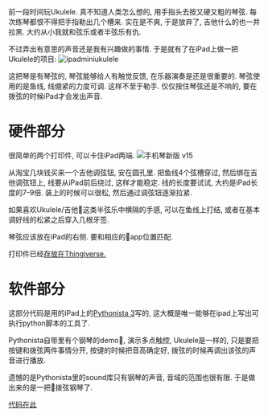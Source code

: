 <!--
.. title: iPad上的琴弦
.. slug: string-on-pad
.. date: 2018-3-20 12:00 UTC+08:00
.. tags: python
.. category: python
.. link:
.. description:
.. type: text
-->

前一段时间玩Ukulele. 真不知道人类怎么想的, 用手指头去按又硬又粗的琴弦. 每次练琴都恨不得把手指勒出几个槽来. 实在是不爽, 于是放弃了, 吉他什么的也一并拉黑. 大约从小我就和弦乐或者半弦乐有仇.

不过弄出有意思的声音还是我有兴趣做的事情. 于是就有了在iPad上做一把Ukulele的项目:
![ipadminiukulele](https://i.loli.net/2018/03/20/5ab08921c906d.gif)

这把琴是有琴弦的, 琴弦能够给人有触觉反馈, 在乐器演奏是还是很重要的. 琴弦使用的是鱼线, 线绷紧的力度可调. 这样不至于勒手. 仅仅按住琴弦还是不响的, 要在拨弦的时候iPad才会发出声音.

<!-- TEASER_END -->

# 硬件部分

很简单的两个打印件, 可以卡住iPad两端.
![手机琴新版 v15](https://i.loli.net/2018/03/20/5ab08b60e5759.png)

从淘宝几块钱买来一个吉他调弦钮, 安在圆孔里. 把鱼线4个弦槽穿过, 然后绑在吉他调弦钮上, 线要从iPad前后绕过, 这样才能稳定. 线的长度要试试, 大约是iPad长度的7-9倍. 装上的时候可以很松, 然后通过调弦钮逐渐拉紧.

如果喜欢Ukulele/吉他这类半弦乐中横隔的手感, 可以在鱼线上打结, 或者在基本调好线的松紧之后穿入几根牙签.

琴弦应该放在iPad的右侧. 要和相应的app位置匹配.

打印件已经[存放在Thingiverse. ](https://www.thingiverse.com/thing:2832687)

# 软件部分

这部分代码是用的iPad上的[Pythonista 3](http://omz-software.com/pythonista/)写的, 这大概是唯一能够在ipad上写出可执行python脚本的工具了.

Pythonista自带里有个钢琴的demo, 演示多点触控, Ukulele是一样的, 只是要把按键和拨弦两件事情分开, 按键的时候把音高确定好, 拨弦的时候再调出该弦的声音进行播放.

遗憾的是Pythonista里的sound库只有钢琴的声音, 音域的范围也很有限. 于是做出来的是一把拨弦钢琴了.

[代码在此](../../../code/iPad-Ukulele/Ukulele.py)












<!-- EOF -->
